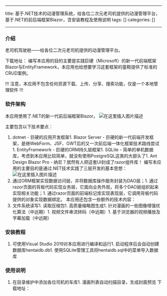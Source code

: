 
--- 
title:  基于.NET技术的动漫管理系统，给各位二次元老司机提供的动漫管理平台，基于.NET的前后端框架Blazor，含安装教程及使用说明 
tags: []
categories: [] 

---
### 介绍

老司机驾驶舱——给各位二次元老司机提供的动漫管理平台。

下载地址： 编写本应用的目的主要是实践巨硬（Microsoft）的新一代前端框架Blazor与EntityFramework，本应用也给想要学习这套框架的童鞋提供了标准的CRUD案例。

!!! 注意，本应用不包含任何资源下载、上传、分享、搜索功能，仅是一个本地管理软件 !!!

### 软件架构

本应用使用了.NET的新一代前后端框架Blazor。 <img src="https://img-blog.csdnimg.cn/be9ff101b7604b799abf1afc1501bd13.png" alt="在这里插入图片描述">

主要包含以下技术要点：
1. dotnet - 巨硬的应用开发框架1. Blazor Server - 巨硬的新一代前端开发框架，是继WebForm、JSF、GWT后的又一次前后端一体化框架技术路线尝试1. EntityFramework - 巨硬的ORM持久层框架1. SQLite - 简单的单机数据库，考虑到本应用比较简单，就没有使用PostgreSQL这类的大部头了1. Ant Design Blazor Pro - 纳尼？居然有人把这套UI封成了razor组件库！
编写本应用的主要目的是通过.NET技术实践了三层开发的基本思想： <img src="https://img-blog.csdnimg.cn/724305323ece4727ac941bd8c1b15bd1.png" alt="在这里插入图片描述">
1. 通过ORM框架实现数据访问层，并将数据库操作服务封装为DAO层；1. 通过razor页面的背板代码实现业务层，它面向业务外观，将多个DAO层组织起来实现相关功能；1. 通过razor页面的前端标记库实现表现层，它调用背板代码提供的对象实现数据绑定。
本应用还包含一些额外的技术内容：
1. 文件系统读写1. 读取压缩包1. 高质量缩略图生成1. 针对漫画的一些图像增强优化算法（中远期）1. 视频文件串流转码（中远期）1. 基于浏览器的视频播放及字幕加载（中远期）
### 安装教程
1. 可使用Visual Studio 2019对本应用进行编译和运行1. 启动程序后会自动创建数据库hentaidb.db1. 使用SQLite管理工具将hentaidb.sql中的菜单导入数据库
### 使用说明
1. 在目录维护中添加各位司机的车库1. 漫画列表自动扫描目录，生成封面预览
下载地址：
